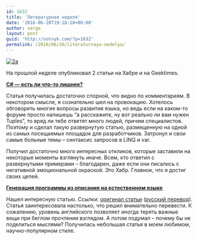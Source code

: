 ```yaml
---
id: 1632
title: 'Литературная неделя'
date: '2016-06-20T19:18:18+00:00'
author: serge
layout: post
guid: 'http://sotnyk.com/?p=1632'
permalink: /2016/06/20/literaturnaya-nedelya/
---
```


[![2a](https://sotnyk.github.io/wp-content/uploads/2016/06/2a-257x300.png)](https://sotnyk.github.io/wp-content/uploads/2016/06/2a.png)

На прошлой неделе опубликовал 2 статьи на Хабре и на Geektimes.

**[C# — есть ли что-то лишнее?](https://habrahabr.ru/post/302076/)**

Статья получилась достаточно спорной, что видно по комментариям. В некотором смысле, я сознательно шел на провокацию. Хотелось обговорить многие вопросы развития языка, но ведь если на каком-то форуме просто напишешь “а расскажите, ну вот реально ли вам нужен Tuples”, то вряд ли тебе ответят много людей, причем специалистов. Поэтому и сделал такую развернутую статью, размещенную на одной из самых посещаемых площадок для разработчиков. Затронул и свои самые больные темы – синтаксис запросов в LINQ и var.

Получил достаточно много интересных откликов, которые заставили на некоторые моменты взглянуть иначе. Всем, кто ответил с развернутыми примерами – благодарен, даже если они писались с негативной эмоциональной окраской. Это Хабр. Главное, что я достиг своих целей.

**[Генерация программы из описания на естественном языке](https://geektimes.ru/post/277444/)**

Нашел интересную статью. Ссылки: [оригинал статьи](https://arxiv.org/pdf/1510.07211v1.pdf) ([русский перевод](https://1drv.ms/w/s!AuXKZh_ZucaJg0G5zGORZ2Smg8B-)). Статья заинтересовала настолько, что решил внимательно перевести. К сожалению, уровень английского позволяет иногда терять важные вещи при беглом прочтении взглядом. А потом подумал – почему бы не поделиться мыслями? Получилась небольшая статья в моем любимом, научно-популярном стиле.